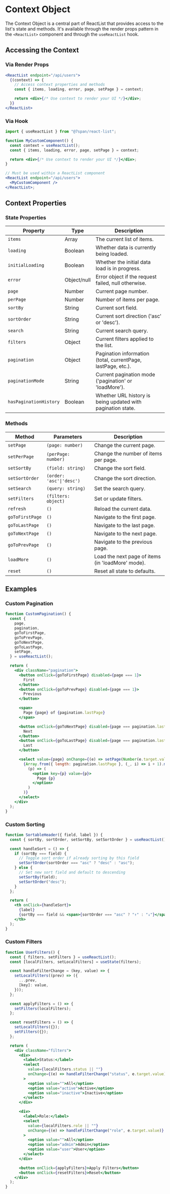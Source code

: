 # Context Object

The Context Object is a central part of ReactList that provides access to the list's state and methods. It's available through the render props pattern in the `<ReactList>` component and through the `useReactList` hook.

## Accessing the Context

### Via Render Props

```jsx
<ReactList endpoint="/api/users">
  {(context) => {
    // Access context properties and methods
    const { items, loading, error, page, setPage } = context;

    return <div>{/* Use context to render your UI */}</div>;
  }}
</ReactList>
```

### Via Hook

```jsx
import { useReactList } from "@7span/react-list";

function MyCustomComponent() {
  const context = useReactList();
  const { items, loading, error, page, setPage } = context;

  return <div>{/* Use context to render your UI */}</div>;
}

// Must be used within a ReactList component
<ReactList endpoint="/api/users">
  <MyCustomComponent />
</ReactList>;
```

## Context Properties

### State Properties

| Property               | Type        | Description                                                  |
| ---------------------- | ----------- | ------------------------------------------------------------ |
| `items`                | Array       | The current list of items.                                   |
| `loading`              | Boolean     | Whether data is currently being loaded.                      |
| `initialLoading`       | Boolean     | Whether the initial data load is in progress.                |
| `error`                | Object/null | Error object if the request failed, null otherwise.          |
| `page`                 | Number      | Current page number.                                         |
| `perPage`              | Number      | Number of items per page.                                    |
| `sortBy`               | String      | Current sort field.                                          |
| `sortOrder`            | String      | Current sort direction ('asc' or 'desc').                    |
| `search`               | String      | Current search query.                                        |
| `filters`              | Object      | Current filters applied to the list.                         |
| `pagination`           | Object      | Pagination information (total, currentPage, lastPage, etc.). |
| `paginationMode`       | String      | Current pagination mode ('pagination' or 'loadMore').        |
| `hasPaginationHistory` | Boolean     | Whether URL history is being updated with pagination state.  |

### Methods

| Method          | Parameters               | Description                                       |
| --------------- | ------------------------ | ------------------------------------------------- |
| `setPage`       | `(page: number)`         | Change the current page.                          |
| `setPerPage`    | `(perPage: number)`      | Change the number of items per page.              |
| `setSortBy`     | `(field: string)`        | Change the sort field.                            |
| `setSortOrder`  | `(order: 'asc'\|'desc')` | Change the sort direction.                        |
| `setSearch`     | `(query: string)`        | Set the search query.                             |
| `setFilters`    | `(filters: object)`      | Set or update filters.                            |
| `refresh`       | `()`                     | Reload the current data.                          |
| `goToFirstPage` | `()`                     | Navigate to the first page.                       |
| `goToLastPage`  | `()`                     | Navigate to the last page.                        |
| `goToNextPage`  | `()`                     | Navigate to the next page.                        |
| `goToPrevPage`  | `()`                     | Navigate to the previous page.                    |
| `loadMore`      | `()`                     | Load the next page of items (in 'loadMore' mode). |
| `reset`         | `()`                     | Reset all state to defaults.                      |

## Examples

### Custom Pagination

```jsx
function CustomPagination() {
  const {
    page,
    pagination,
    goToFirstPage,
    goToPrevPage,
    goToNextPage,
    goToLastPage,
    setPage,
  } = useReactList();

  return (
    <div className="pagination">
      <button onClick={goToFirstPage} disabled={page === 1}>
        First
      </button>
      <button onClick={goToPrevPage} disabled={page === 1}>
        Previous
      </button>

      <span>
        Page {page} of {pagination.lastPage}
      </span>

      <button onClick={goToNextPage} disabled={page === pagination.lastPage}>
        Next
      </button>
      <button onClick={goToLastPage} disabled={page === pagination.lastPage}>
        Last
      </button>

      <select value={page} onChange={(e) => setPage(Number(e.target.value))}>
        {Array.from({ length: pagination.lastPage }, (_, i) => i + 1).map(
          (p) => (
            <option key={p} value={p}>
              Page {p}
            </option>
          )
        )}
      </select>
    </div>
  );
}
```

### Custom Sorting

```jsx
function SortableHeader({ field, label }) {
  const { sortBy, sortOrder, setSortBy, setSortOrder } = useReactList();

  const handleSort = () => {
    if (sortBy === field) {
      // Toggle sort order if already sorting by this field
      setSortOrder(sortOrder === "asc" ? "desc" : "asc");
    } else {
      // Set new sort field and default to descending
      setSortBy(field);
      setSortOrder("desc");
    }
  };

  return (
    <th onClick={handleSort}>
      {label}
      {sortBy === field && <span>{sortOrder === "asc" ? "↑" : "↓"}</span>}
    </th>
  );
}
```

### Custom Filters

```jsx
function UserFilters() {
  const { filters, setFilters } = useReactList();
  const [localFilters, setLocalFilters] = useState(filters);

  const handleFilterChange = (key, value) => {
    setLocalFilters((prev) => ({
      ...prev,
      [key]: value,
    }));
  };

  const applyFilters = () => {
    setFilters(localFilters);
  };

  const resetFilters = () => {
    setLocalFilters({});
    setFilters({});
  };

  return (
    <div className="filters">
      <div>
        <label>Status:</label>
        <select
          value={localFilters.status || ""}
          onChange={(e) => handleFilterChange("status", e.target.value)}
        >
          <option value="">All</option>
          <option value="active">Active</option>
          <option value="inactive">Inactive</option>
        </select>
      </div>

      <div>
        <label>Role:</label>
        <select
          value={localFilters.role || ""}
          onChange={(e) => handleFilterChange("role", e.target.value)}
        >
          <option value="">All</option>
          <option value="admin">Admin</option>
          <option value="user">User</option>
        </select>
      </div>

      <button onClick={applyFilters}>Apply Filters</button>
      <button onClick={resetFilters}>Reset</button>
    </div>
  );
}
```
